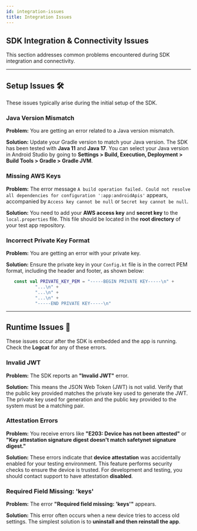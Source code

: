 ```yaml
---
id: integration-issues
title: Integration Issues
---
```


## SDK Integration & Connectivity Issues

This section addresses common problems encountered during SDK integration and connectivity.

-----

## Setup Issues 🛠️

These issues typically arise during the initial setup of the SDK.

### Java Version Mismatch

**Problem:** You are getting an error related to a Java version mismatch.

**Solution:** Update your Gradle version to match your Java version. The SDK has been tested with **Java 11** and **Java 17**. You can select your Java version in Android Studio by going to **Settings \> Build, Execution, Deployment \> Build Tools \> Gradle \> Gradle JVM**.

### Missing AWS Keys

**Problem:** The error message `A build operation failed. Could not resolve all dependencies for configuration ':app:androidApis'` appears, accompanied by `Access key cannot be null` or `Secret key cannot be null`.

**Solution:** You need to add your **AWS access key** and **secret key** to the `local.properties` file. This file should be located in the **root directory** of your test app repository.

### Incorrect Private Key Format

**Problem:** You are getting an error with your private key.

**Solution:** Ensure the private key in your `Config.kt` file is in the correct PEM format, including the header and footer, as shown below:

```kotlin
   const val PRIVATE_KEY_PEM = "-----BEGIN PRIVATE KEY-----\n" +
           "...\n" +
           "...\n" +
           "...\n" +
           "-----END PRIVATE KEY-----\n"
```

-----

## Runtime Issues 🐛

These issues occur after the SDK is embedded and the app is running. Check the **Logcat** for any of these errors.

### Invalid JWT

**Problem:** The SDK reports an **"Invalid JWT"** error.

**Solution:** This means the JSON Web Token (JWT) is not valid. Verify that the public key provided matches the private key used to generate the JWT. The private key used for generation and the public key provided to the system must be a matching pair.

### Attestation Errors

**Problem:** You receive errors like **"E203: Device has not been attested"** or **"Key attestation signature digest doesn't match safetynet signature digest."**

**Solution:** These errors indicate that **device attestation** was accidentally enabled for your testing environment. This feature performs security checks to ensure the device is trusted. For development and testing, you should contact support to have attestation **disabled**.

### Required Field Missing: 'keys'

**Problem:** The error **"Required field missing: 'keys'"** appears.

**Solution:** This error often occurs when a new device tries to access old settings. The simplest solution is to **uninstall and then reinstall the app**.